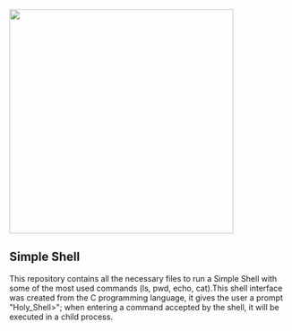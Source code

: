 <img src="https://imgur.com/Ulbbb4m.png" width=400 height=400/>

## Simple Shell

This repository contains all the necessary files to run a Simple Shell with some of the most used commands (ls, pwd, echo, cat).This shell interface was created from the C programming language, it gives the user a prompt "Holy_Shell>"; when entering a command accepted by the shell, it will be executed in a child process.
